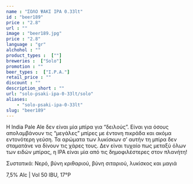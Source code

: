 ```yaml
---
name : "ΣΟΛΟ ΨΑΚΙ IPA 0.33lt"
id : "beer189"
price : "2.8"
url : ""
image : "beer189.jpg"
price : "2.8"
language : "gr"
alchohol : ""
product_types :  [""]
breweries :  ["Solo"]
promotion : ""
beer_types :  ["I.P.A."]
retail_price : ""
discount : ""
description_short : ""
url: "solo-psaki-ipa-0-33lt/solo"
aliases: 
    - "solo-psaki-ipa-0-33lt"
slug: "beer189"
---
```


Η India Pale Ale δεν είναι μία μπίρα για “δειλούς”. Είναι για όσους απολαμβάνουν τις “μεγάλες” μπίρες με έντονη πικράδα και ακόμα εντονότερη γεύση. Τα αρώματα των λυκίσκων σ’ αυτήν τη μπίρα δεν σταματάνε να δίνουν τις χάρες τους. Δεν είναι τυχαίο πως μεταξύ όλων των ειδών μπίρας, η IPA είναι μία από τις δημοφιλέστερες στον πλανήτη!

Συστατικά: Νερό, βύνη κριθαριού, βύνη σιταριού, λυκίσκος και μαγιά

7,5% Alc | Vol 50 IBU, 17°P
